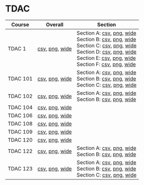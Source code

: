 # TDAC

| Course | Overall | Section |
| ------ | ------- | ------- |
| TDAC 1 | [csv](https://github.com/UCSD-Historical-Enrollment-Data/2024Fall/blob/main/overall/TDAC%201.csv), [png](https://raw.githubusercontent.com/UCSD-Historical-Enrollment-Data/2024Fall/main/plot_overall/TDAC%201.png), [wide](https://raw.githubusercontent.com/UCSD-Historical-Enrollment-Data/2024Fall/main/plot_overall_wide/TDAC%201.png) | Section A: [csv](https://github.com/UCSD-Historical-Enrollment-Data/2024Fall/blob/main/section/TDAC%201_A.csv), [png](https://raw.githubusercontent.com/UCSD-Historical-Enrollment-Data/2024Fall/main/plot_section/TDAC%201_A.png), [wide](https://raw.githubusercontent.com/UCSD-Historical-Enrollment-Data/2024Fall/main/plot_section_wide/TDAC%201_A.png)<br>Section B: [csv](https://github.com/UCSD-Historical-Enrollment-Data/2024Fall/blob/main/section/TDAC%201_B.csv), [png](https://raw.githubusercontent.com/UCSD-Historical-Enrollment-Data/2024Fall/main/plot_section/TDAC%201_B.png), [wide](https://raw.githubusercontent.com/UCSD-Historical-Enrollment-Data/2024Fall/main/plot_section_wide/TDAC%201_B.png)<br>Section C: [csv](https://github.com/UCSD-Historical-Enrollment-Data/2024Fall/blob/main/section/TDAC%201_C.csv), [png](https://raw.githubusercontent.com/UCSD-Historical-Enrollment-Data/2024Fall/main/plot_section/TDAC%201_C.png), [wide](https://raw.githubusercontent.com/UCSD-Historical-Enrollment-Data/2024Fall/main/plot_section_wide/TDAC%201_C.png)<br>Section D: [csv](https://github.com/UCSD-Historical-Enrollment-Data/2024Fall/blob/main/section/TDAC%201_D.csv), [png](https://raw.githubusercontent.com/UCSD-Historical-Enrollment-Data/2024Fall/main/plot_section/TDAC%201_D.png), [wide](https://raw.githubusercontent.com/UCSD-Historical-Enrollment-Data/2024Fall/main/plot_section_wide/TDAC%201_D.png)<br>Section E: [csv](https://github.com/UCSD-Historical-Enrollment-Data/2024Fall/blob/main/section/TDAC%201_E.csv), [png](https://raw.githubusercontent.com/UCSD-Historical-Enrollment-Data/2024Fall/main/plot_section/TDAC%201_E.png), [wide](https://raw.githubusercontent.com/UCSD-Historical-Enrollment-Data/2024Fall/main/plot_section_wide/TDAC%201_E.png)<br>Section F: [csv](https://github.com/UCSD-Historical-Enrollment-Data/2024Fall/blob/main/section/TDAC%201_F.csv), [png](https://raw.githubusercontent.com/UCSD-Historical-Enrollment-Data/2024Fall/main/plot_section/TDAC%201_F.png), [wide](https://raw.githubusercontent.com/UCSD-Historical-Enrollment-Data/2024Fall/main/plot_section_wide/TDAC%201_F.png) |
| TDAC 101 | [csv](https://github.com/UCSD-Historical-Enrollment-Data/2024Fall/blob/main/overall/TDAC%20101.csv), [png](https://raw.githubusercontent.com/UCSD-Historical-Enrollment-Data/2024Fall/main/plot_overall/TDAC%20101.png), [wide](https://raw.githubusercontent.com/UCSD-Historical-Enrollment-Data/2024Fall/main/plot_overall_wide/TDAC%20101.png) | Section A: [csv](https://github.com/UCSD-Historical-Enrollment-Data/2024Fall/blob/main/section/TDAC%20101_A.csv), [png](https://raw.githubusercontent.com/UCSD-Historical-Enrollment-Data/2024Fall/main/plot_section/TDAC%20101_A.png), [wide](https://raw.githubusercontent.com/UCSD-Historical-Enrollment-Data/2024Fall/main/plot_section_wide/TDAC%20101_A.png)<br>Section B: [csv](https://github.com/UCSD-Historical-Enrollment-Data/2024Fall/blob/main/section/TDAC%20101_B.csv), [png](https://raw.githubusercontent.com/UCSD-Historical-Enrollment-Data/2024Fall/main/plot_section/TDAC%20101_B.png), [wide](https://raw.githubusercontent.com/UCSD-Historical-Enrollment-Data/2024Fall/main/plot_section_wide/TDAC%20101_B.png)<br>Section C: [csv](https://github.com/UCSD-Historical-Enrollment-Data/2024Fall/blob/main/section/TDAC%20101_C.csv), [png](https://raw.githubusercontent.com/UCSD-Historical-Enrollment-Data/2024Fall/main/plot_section/TDAC%20101_C.png), [wide](https://raw.githubusercontent.com/UCSD-Historical-Enrollment-Data/2024Fall/main/plot_section_wide/TDAC%20101_C.png) |
| TDAC 102 | [csv](https://github.com/UCSD-Historical-Enrollment-Data/2024Fall/blob/main/overall/TDAC%20102.csv), [png](https://raw.githubusercontent.com/UCSD-Historical-Enrollment-Data/2024Fall/main/plot_overall/TDAC%20102.png), [wide](https://raw.githubusercontent.com/UCSD-Historical-Enrollment-Data/2024Fall/main/plot_overall_wide/TDAC%20102.png) | Section A: [csv](https://github.com/UCSD-Historical-Enrollment-Data/2024Fall/blob/main/section/TDAC%20102_A.csv), [png](https://raw.githubusercontent.com/UCSD-Historical-Enrollment-Data/2024Fall/main/plot_section/TDAC%20102_A.png), [wide](https://raw.githubusercontent.com/UCSD-Historical-Enrollment-Data/2024Fall/main/plot_section_wide/TDAC%20102_A.png)<br>Section B: [csv](https://github.com/UCSD-Historical-Enrollment-Data/2024Fall/blob/main/section/TDAC%20102_B.csv), [png](https://raw.githubusercontent.com/UCSD-Historical-Enrollment-Data/2024Fall/main/plot_section/TDAC%20102_B.png), [wide](https://raw.githubusercontent.com/UCSD-Historical-Enrollment-Data/2024Fall/main/plot_section_wide/TDAC%20102_B.png) |
| TDAC 104 | [csv](https://github.com/UCSD-Historical-Enrollment-Data/2024Fall/blob/main/overall/TDAC%20104.csv), [png](https://raw.githubusercontent.com/UCSD-Historical-Enrollment-Data/2024Fall/main/plot_overall/TDAC%20104.png), [wide](https://raw.githubusercontent.com/UCSD-Historical-Enrollment-Data/2024Fall/main/plot_overall_wide/TDAC%20104.png) |  |
| TDAC 106 | [csv](https://github.com/UCSD-Historical-Enrollment-Data/2024Fall/blob/main/overall/TDAC%20106.csv), [png](https://raw.githubusercontent.com/UCSD-Historical-Enrollment-Data/2024Fall/main/plot_overall/TDAC%20106.png), [wide](https://raw.githubusercontent.com/UCSD-Historical-Enrollment-Data/2024Fall/main/plot_overall_wide/TDAC%20106.png) |  |
| TDAC 108 | [csv](https://github.com/UCSD-Historical-Enrollment-Data/2024Fall/blob/main/overall/TDAC%20108.csv), [png](https://raw.githubusercontent.com/UCSD-Historical-Enrollment-Data/2024Fall/main/plot_overall/TDAC%20108.png), [wide](https://raw.githubusercontent.com/UCSD-Historical-Enrollment-Data/2024Fall/main/plot_overall_wide/TDAC%20108.png) |  |
| TDAC 109 | [csv](https://github.com/UCSD-Historical-Enrollment-Data/2024Fall/blob/main/overall/TDAC%20109.csv), [png](https://raw.githubusercontent.com/UCSD-Historical-Enrollment-Data/2024Fall/main/plot_overall/TDAC%20109.png), [wide](https://raw.githubusercontent.com/UCSD-Historical-Enrollment-Data/2024Fall/main/plot_overall_wide/TDAC%20109.png) |  |
| TDAC 120 | [csv](https://github.com/UCSD-Historical-Enrollment-Data/2024Fall/blob/main/overall/TDAC%20120.csv), [png](https://raw.githubusercontent.com/UCSD-Historical-Enrollment-Data/2024Fall/main/plot_overall/TDAC%20120.png), [wide](https://raw.githubusercontent.com/UCSD-Historical-Enrollment-Data/2024Fall/main/plot_overall_wide/TDAC%20120.png) |  |
| TDAC 122 | [csv](https://github.com/UCSD-Historical-Enrollment-Data/2024Fall/blob/main/overall/TDAC%20122.csv), [png](https://raw.githubusercontent.com/UCSD-Historical-Enrollment-Data/2024Fall/main/plot_overall/TDAC%20122.png), [wide](https://raw.githubusercontent.com/UCSD-Historical-Enrollment-Data/2024Fall/main/plot_overall_wide/TDAC%20122.png) | Section A: [csv](https://github.com/UCSD-Historical-Enrollment-Data/2024Fall/blob/main/section/TDAC%20122_A.csv), [png](https://raw.githubusercontent.com/UCSD-Historical-Enrollment-Data/2024Fall/main/plot_section/TDAC%20122_A.png), [wide](https://raw.githubusercontent.com/UCSD-Historical-Enrollment-Data/2024Fall/main/plot_section_wide/TDAC%20122_A.png)<br>Section B: [csv](https://github.com/UCSD-Historical-Enrollment-Data/2024Fall/blob/main/section/TDAC%20122_B.csv), [png](https://raw.githubusercontent.com/UCSD-Historical-Enrollment-Data/2024Fall/main/plot_section/TDAC%20122_B.png), [wide](https://raw.githubusercontent.com/UCSD-Historical-Enrollment-Data/2024Fall/main/plot_section_wide/TDAC%20122_B.png) |
| TDAC 123 | [csv](https://github.com/UCSD-Historical-Enrollment-Data/2024Fall/blob/main/overall/TDAC%20123.csv), [png](https://raw.githubusercontent.com/UCSD-Historical-Enrollment-Data/2024Fall/main/plot_overall/TDAC%20123.png), [wide](https://raw.githubusercontent.com/UCSD-Historical-Enrollment-Data/2024Fall/main/plot_overall_wide/TDAC%20123.png) | Section A: [csv](https://github.com/UCSD-Historical-Enrollment-Data/2024Fall/blob/main/section/TDAC%20123_A.csv), [png](https://raw.githubusercontent.com/UCSD-Historical-Enrollment-Data/2024Fall/main/plot_section/TDAC%20123_A.png), [wide](https://raw.githubusercontent.com/UCSD-Historical-Enrollment-Data/2024Fall/main/plot_section_wide/TDAC%20123_A.png)<br>Section B: [csv](https://github.com/UCSD-Historical-Enrollment-Data/2024Fall/blob/main/section/TDAC%20123_B.csv), [png](https://raw.githubusercontent.com/UCSD-Historical-Enrollment-Data/2024Fall/main/plot_section/TDAC%20123_B.png), [wide](https://raw.githubusercontent.com/UCSD-Historical-Enrollment-Data/2024Fall/main/plot_section_wide/TDAC%20123_B.png)<br>Section C: [csv](https://github.com/UCSD-Historical-Enrollment-Data/2024Fall/blob/main/section/TDAC%20123_C.csv), [png](https://raw.githubusercontent.com/UCSD-Historical-Enrollment-Data/2024Fall/main/plot_section/TDAC%20123_C.png), [wide](https://raw.githubusercontent.com/UCSD-Historical-Enrollment-Data/2024Fall/main/plot_section_wide/TDAC%20123_C.png) |

